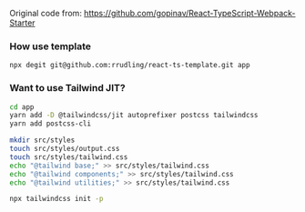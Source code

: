 Original code from: https://github.com/gopinav/React-TypeScript-Webpack-Starter

### How use template
```node
npx degit git@github.com:rrudling/react-ts-template.git app
```

### Want to use Tailwind JIT?
```bash
cd app
yarn add -D @tailwindcss/jit autoprefixer postcss tailwindcss
yarn add postcss-cli

mkdir src/styles
touch src/styles/output.css
touch src/styles/tailwind.css
echo "@tailwind base;" >> src/styles/tailwind.css
echo "@tailwind components;" >> src/styles/tailwind.css
echo "@tailwind utilities;" >> src/styles/tailwind.css

npx tailwindcss init -p
```

